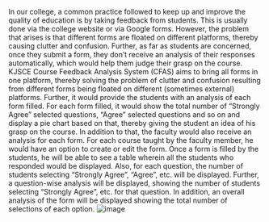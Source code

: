 In our college, a common practice followed to keep up and improve the quality of education is by taking feedback from students. This is usually done via the college website or via Google forms. However, the problem that arises is that different forms are floated on different platforms, thereby causing clutter and confusion. Further, as far as students are concerned, once they submit a form, they don’t receive an analysis of their responses automatically, which would help them judge their grasp on the course.
KJSCE Course Feedback Analysis System (CFAS) aims to bring all forms in one platform, thereby solving the problem of clutter and confusion resulting from different forms being floated on different (sometimes external) platforms. Further, it would provide the students with an analysis of each form filled. For each form filled, it would show the total number of “Strongly Agree” selected questions, “Agree” selected questions and so on and display a pie chart based on that, thereby giving the student an idea of his grasp on the course.
In addition to that, the faculty would also receive an analysis for each form. For each course taught by the faculty member, he would have an option to create or edit the form. Once a form is filled by the students, he will be able to see a table wherein all the students who responded would be displayed. Also, for each question, the number of students selecting “Strongly Agree”, “Agree”, etc. will be displayed. Further, a question-wise analysis will be displayed, showing the number of students selecting “Strongly Agree”, etc. for that question. In addition, an overall analysis of the form will be displayed  showing the total number of selections of each option.
![image](https://user-images.githubusercontent.com/108578235/235438333-2f3c5aa4-0d0c-4e69-9f2e-b19a92b9bd05.png)


